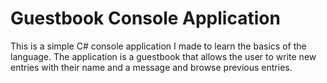 # Guestbook Console Application
This is a simple C# console application I made to learn the basics of the language.
The application is a guestbook that allows the user to write new entries with their name and a message and browse previous entries.

